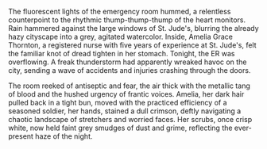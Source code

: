 The fluorescent lights of the emergency room hummed, a relentless counterpoint to the rhythmic thump-thump-thump of the heart monitors.  Rain hammered against the large windows of St. Jude's, blurring the already hazy cityscape into a grey, agitated watercolor.  Inside, Amelia Grace Thornton, a registered nurse with five years of experience at St. Jude's, felt the familiar knot of dread tighten in her stomach.  Tonight, the ER was overflowing.  A freak thunderstorm had apparently wreaked havoc on the city, sending a wave of accidents and injuries crashing through the doors.

The room reeked of antiseptic and fear, the air thick with the metallic tang of blood and the hushed urgency of frantic voices.  Amelia, her dark hair pulled back in a tight bun, moved with the practiced efficiency of a seasoned soldier, her hands, stained a dull crimson, deftly navigating a chaotic landscape of stretchers and worried faces.  Her scrubs, once crisp white, now held faint grey smudges of dust and grime, reflecting the ever-present haze of the night.
